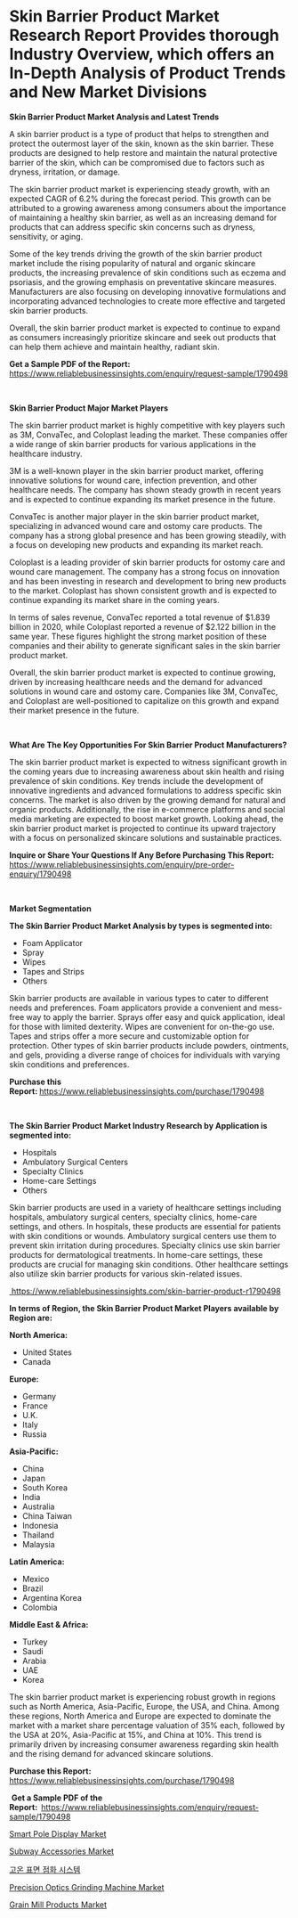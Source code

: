 <p><h1>Skin Barrier Product Market Research Report Provides thorough Industry Overview, which offers an In-Depth Analysis of Product Trends and New Market Divisions</h1></p><p><strong>Skin Barrier Product Market Analysis and Latest Trends</strong></p>
<p><p>A skin barrier product is a type of product that helps to strengthen and protect the outermost layer of the skin, known as the skin barrier. These products are designed to help restore and maintain the natural protective barrier of the skin, which can be compromised due to factors such as dryness, irritation, or damage.</p><p>The skin barrier product market is experiencing steady growth, with an expected CAGR of 6.2% during the forecast period. This growth can be attributed to a growing awareness among consumers about the importance of maintaining a healthy skin barrier, as well as an increasing demand for products that can address specific skin concerns such as dryness, sensitivity, or aging.</p><p>Some of the key trends driving the growth of the skin barrier product market include the rising popularity of natural and organic skincare products, the increasing prevalence of skin conditions such as eczema and psoriasis, and the growing emphasis on preventative skincare measures. Manufacturers are also focusing on developing innovative formulations and incorporating advanced technologies to create more effective and targeted skin barrier products.</p><p>Overall, the skin barrier product market is expected to continue to expand as consumers increasingly prioritize skincare and seek out products that can help them achieve and maintain healthy, radiant skin.</p></p>
<p><strong>Get a Sample PDF of the Report:&nbsp;</strong> <a href="https://www.reliablebusinessinsights.com/enquiry/request-sample/1790498">https://www.reliablebusinessinsights.com/enquiry/request-sample/1790498</a></p>
<p>&nbsp;</p>
<p><strong>Skin Barrier Product Major Market Players</strong></p>
<p><p>The skin barrier product market is highly competitive with key players such as 3M, ConvaTec, and Coloplast leading the market. These companies offer a wide range of skin barrier products for various applications in the healthcare industry.</p><p>3M is a well-known player in the skin barrier product market, offering innovative solutions for wound care, infection prevention, and other healthcare needs. The company has shown steady growth in recent years and is expected to continue expanding its market presence in the future.</p><p>ConvaTec is another major player in the skin barrier product market, specializing in advanced wound care and ostomy care products. The company has a strong global presence and has been growing steadily, with a focus on developing new products and expanding its market reach.</p><p>Coloplast is a leading provider of skin barrier products for ostomy care and wound care management. The company has a strong focus on innovation and has been investing in research and development to bring new products to the market. Coloplast has shown consistent growth and is expected to continue expanding its market share in the coming years.</p><p>In terms of sales revenue, ConvaTec reported a total revenue of $1.839 billion in 2020, while Coloplast reported a revenue of $2.122 billion in the same year. These figures highlight the strong market position of these companies and their ability to generate significant sales in the skin barrier product market.</p><p>Overall, the skin barrier product market is expected to continue growing, driven by increasing healthcare needs and the demand for advanced solutions in wound care and ostomy care. Companies like 3M, ConvaTec, and Coloplast are well-positioned to capitalize on this growth and expand their market presence in the future.</p></p>
<p>&nbsp;</p>
<p><strong>What Are The Key Opportunities For Skin Barrier Product Manufacturers?</strong></p>
<p><p>The skin barrier product market is expected to witness significant growth in the coming years due to increasing awareness about skin health and rising prevalence of skin conditions. Key trends include the development of innovative ingredients and advanced formulations to address specific skin concerns. The market is also driven by the growing demand for natural and organic products. Additionally, the rise in e-commerce platforms and social media marketing are expected to boost market growth. Looking ahead, the skin barrier product market is projected to continue its upward trajectory with a focus on personalized skincare solutions and sustainable practices.</p></p>
<p><strong>Inquire or Share Your Questions If Any Before Purchasing This Report:</strong> <a href="https://www.reliablebusinessinsights.com/enquiry/pre-order-enquiry/1790498">https://www.reliablebusinessinsights.com/enquiry/pre-order-enquiry/1790498</a></p>
<p>&nbsp;</p>
<p><strong>Market Segmentation</strong></p>
<p><strong>The Skin Barrier Product Market Analysis by types is segmented into:</strong></p>
<p><ul><li>Foam Applicator</li><li>Spray</li><li>Wipes</li><li>Tapes and Strips</li><li>Others</li></ul></p>
<p><p>Skin barrier products are available in various types to cater to different needs and preferences. Foam applicators provide a convenient and mess-free way to apply the barrier. Sprays offer easy and quick application, ideal for those with limited dexterity. Wipes are convenient for on-the-go use. Tapes and strips offer a more secure and customizable option for protection. Other types of skin barrier products include powders, ointments, and gels, providing a diverse range of choices for individuals with varying skin conditions and preferences.</p></p>
<p><strong>Purchase this Report:&nbsp;</strong><a href="https://www.reliablebusinessinsights.com/purchase/1790498">https://www.reliablebusinessinsights.com/purchase/1790498</a></p>
<p>&nbsp;</p>
<p><strong>The Skin Barrier Product Market Industry Research by Application is segmented into:</strong></p>
<p><ul><li>Hospitals</li><li>Ambulatory Surgical Centers</li><li>Specialty Clinics</li><li>Home-care Settings</li><li>Others</li></ul></p>
<p><p>Skin barrier products are used in a variety of healthcare settings including hospitals, ambulatory surgical centers, specialty clinics, home-care settings, and others. In hospitals, these products are essential for patients with skin conditions or wounds. Ambulatory surgical centers use them to prevent skin irritation during procedures. Specialty clinics use skin barrier products for dermatological treatments. In home-care settings, these products are crucial for managing skin conditions. Other healthcare settings also utilize skin barrier products for various skin-related issues.</p></p>
<p><a href="https://www.reliablebusinessinsights.com/skin-barrier-product-r1790498">&nbsp;https://www.reliablebusinessinsights.com/skin-barrier-product-r1790498</a></p>
<p><strong>In terms of Region, the Skin Barrier Product Market Players available by Region are:</strong></p>
<p>
    <p> <strong> North America: </strong>
        <ul>
            <li>United States</li>
            <li>Canada</li>
        </ul>
        </p> 
    <p> <strong> Europe: </strong>
        <ul>
            <li>Germany</li>
            <li>France</li>
            <li>U.K.</li>
            <li>Italy</li>
            <li>Russia</li>
        </ul>
        </p> 
    <p> <strong> Asia-Pacific: </strong>
        <ul>
            <li>China</li>
            <li>Japan</li>
            <li>South Korea</li>
            <li>India</li>
            <li>Australia</li>
            <li>China Taiwan</li>
            <li>Indonesia</li>
            <li>Thailand</li>
            <li>Malaysia</li>
        </ul>
        </p> 
    <p> <strong> Latin America: </strong>
        <ul>
            <li>Mexico</li>
            <li>Brazil</li>
            <li>Argentina Korea</li>
            <li>Colombia</li>
        </ul>
        </p> 
    <p> <strong> Middle East & Africa: </strong>
        <ul>
            <li>Turkey</li>
            <li>Saudi</li>
            <li>Arabia</li>
            <li>UAE</li>
            <li>Korea</li>
        </ul>
    </p>
    </p>
<p><p>The skin barrier product market is experiencing robust growth in regions such as North America, Asia-Pacific, Europe, the USA, and China. Among these regions, North America and Europe are expected to dominate the market with a market share percentage valuation of 35% each, followed by the USA at 20%, Asia-Pacific at 15%, and China at 10%. This trend is primarily driven by increasing consumer awareness regarding skin health and the rising demand for advanced skincare solutions.</p></p>
<p><strong>Purchase this Report: </strong><a href="https://www.reliablebusinessinsights.com/purchase/1790498">https://www.reliablebusinessinsights.com/purchase/1790498</a></p>
<p>&nbsp;<strong>Get a Sample PDF of the Report:&nbsp;&nbsp;</strong><a href="https://www.reliablebusinessinsights.com/enquiry/request-sample/1790498">https://www.reliablebusinessinsights.com/enquiry/request-sample/1790498</a></p>
<p><strong></strong></p>
<p><p><a href="https://github.com/mbisetmhermsr/Market-Research-Report-List-3/blob/main/smart-pole-display-market.md">Smart Pole Display Market</a></p><p><a href="https://www.linkedin.com/pulse/global-subway-accessories-industry-types-applications-v3j5e?trackingId=VM9DrvTWm%2BSlJ5Wt0Am6ZA%3D%3D">Subway Accessories Market</a></p><p><a href="https://github.com/PercyHagernes9778/Market-Research-Report-List-2/blob/main/1923709181870.md">고온 표면 점화 시스템</a></p><p><a href="https://github.com/cameroneffertz/Market-Research-Report-List-1/blob/main/precision-optics-grinding-machine-market.md">Precision Optics Grinding Machine Market</a></p><p><a href="https://www.linkedin.com/pulse/global-grain-mill-products-market-focus-application-end-use-phege?trackingId=k8wZkl5OBDKj6iv3G%2Fpo%2FQ%3D%3D">Grain Mill Products Market</a></p></p>